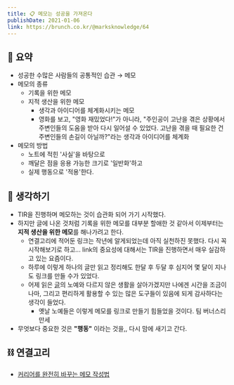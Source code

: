 ```yaml
---
title: 📋 메모는 성공을 가져온다
publishDate: 2021-01-06
link: https://brunch.co.kr/@marksknowledge/64
---
```

## 📝 요약 
- 성공한 수많은 사람들의 공통적인 습관 → 메모  
- 메모의 종류
  - 기록을 위한 메모
  - 지적 생산을 위한 메모 
    - 생각과 아이디어를 체계화시키는 메모 
    - 영화를 보고, "영화 재밌었다!"가 아니라, "주인공이 고난을 겪은 상황에서 주변인들의 도움을 받아 다시 일어설 수 있었다. 고난을 겪을 때 필요한 건 주변인들의 손길이 아닐까?"라는 생각과 아이디어를 체계화 
- 메모의 방법 
  - 노트에 적힌 '사실'을 바탕으로
  - 깨달은 점을 응용 가능한 크기로 '일반화'하고
  - 실제 행동으로 '적용'한다.  

## 🤔 생각하기 
- TIR을 진행하며 메모하는 것이 습관화 되어 가기 시작했다.  
- 하지만 글에 나온 것처럼 기록을 위한 메모를 대부분 할애한 것 같아서 이제부터는 **지적 생산을 위한 메모**를 해나가려고 한다.  
  - 연결고리에 적어둔 링크는 작년에 알게되었는데 아직 실천하진 못했다. 다시 꼭 시작해보기로 하고... 
  link의 중요성에 대해서는 TIR을 진행하면서 매우 실감하고 있는 요즘이다.  
  - 하루에 이렇게 하나의 글만 읽고 정리해도 한달 후 두달 후 심지어 몇 달이 지나도 링크를 만들 수가 있었다.  
  - 어제 읽은 [글](../Life/ancient-learning-modern-study-what-do-we-study-for.md)의 노예와 다르지 않은 생활을 살아가겠지만 나에겐 시간을 조금이나마, 그리고 편리하게 활용할 수 있는 많은 도구들이 있음에 되게 감사하다는 생각이 들었다.  
    - 옛날 노예들은 이렇게 메모를 링크로 만들기 힘들었을 것이다. 팀 버너스리 만세   
- 무엇보다 중요한 것은 **"행동"** 이라는 것을,, 다시 맘에 새기고 간다.  

## ⛓️ 연결고리
- [커리어를 완전히 바꾸는 메모 작성법](https://twitter.com/Imseong/status/1239212007779229696)